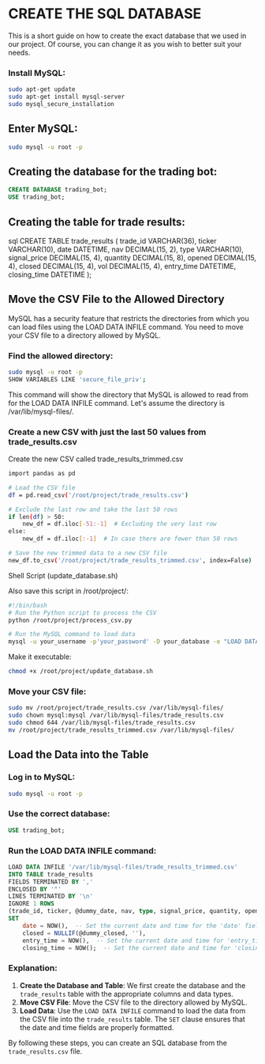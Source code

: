 # CREATE THE SQL DATABASE
This is a short guide on how to create the exact database that we used in our project. Of course, you can change it as you wish to better suit your needs.

### Install MySQL:
```bash
sudo apt-get update
sudo apt-get install mysql-server
sudo mysql_secure_installation
```
## Enter MySQL:
```bash
sudo mysql -u root -p
```
## Creating the database for the trading bot:
```sql
CREATE DATABASE trading_bot;
USE trading_bot;
```
## Creating the table for trade results:
sql
CREATE TABLE trade_results (
    trade_id VARCHAR(36),
    ticker VARCHAR(10),
    date DATETIME,
    nav DECIMAL(15, 2),
    type VARCHAR(10),
    signal_price DECIMAL(15, 4),
    quantity DECIMAL(15, 8),
    opened DECIMAL(15, 4),
    closed DECIMAL(15, 4),
    vol DECIMAL(15, 4),
    entry_time DATETIME,
    closing_time DATETIME
);
## Move the CSV File to the Allowed Directory
MySQL has a security feature that restricts the directories from which you can load files using the LOAD DATA INFILE command. You need to move your CSV file to a directory allowed by MySQL.

### Find the allowed directory:
```bash
sudo mysql -u root -p
SHOW VARIABLES LIKE 'secure_file_priv';
```
This command will show the directory that MySQL is allowed to read from for the LOAD DATA INFILE command. Let's assume the directory is /var/lib/mysql-files/.

### Create a new CSV with just the last 50 values from trade_results.csv
Create the new CSV called trade_results_trimmed.csv
```bash
import pandas as pd

# Load the CSV file
df = pd.read_csv('/root/project/trade_results.csv')

# Exclude the last row and take the last 50 rows
if len(df) > 50:
    new_df = df.iloc[-51:-1]  # Excluding the very last row
else:
    new_df = df.iloc[:-1]  # In case there are fewer than 50 rows

# Save the new trimmed data to a new CSV file
new_df.to_csv('/root/project/trade_results_trimmed.csv', index=False)
```
Shell Script (update_database.sh)

Also save this script in /root/project/:

```bash
#!/bin/bash
# Run the Python script to process the CSV
python /root/project/process_csv.py

# Run the MySQL command to load data
mysql -u your_username -p'your_password' -D your_database -e "LOAD DATA INFILE '/root/project/trade_results_trimmed.csv' INTO TABLE trade_results FIELDS TERMINATED BY ',' ENCLOSED BY '\"' LINES TERMINATED BY '\n' IGNORE 1 ROWS (trade_id, ticker, date, nav, type, signal_price, quantity, opened, closed, vol, entry_time, closing_time);"
```
Make it executable:
```bash
chmod +x /root/project/update_database.sh
```

### Move your CSV file:
```bash
sudo mv /root/project/trade_results.csv /var/lib/mysql-files/
sudo chown mysql:mysql /var/lib/mysql-files/trade_results.csv
sudo chmod 644 /var/lib/mysql-files/trade_results.csv
mv /root/project/trade_results_trimmed.csv /var/lib/mysql-files/

```
## Load the Data into the Table
### Log in to MySQL:
```bash
sudo mysql -u root -p
```
### Use the correct database:
```sql
USE trading_bot;
```
### Run the LOAD DATA INFILE command:
```sql
LOAD DATA INFILE '/var/lib/mysql-files/trade_results_trimmed.csv'
INTO TABLE trade_results
FIELDS TERMINATED BY ','
ENCLOSED BY '"'
LINES TERMINATED BY '\n'
IGNORE 1 ROWS
(trade_id, ticker, @dummy_date, nav, type, signal_price, quantity, opened, @dummy_closed, vol, @dummy_entry_time, @dummy_closing_time)
SET
    date = NOW(),  -- Set the current date and time for the 'date' field
    closed = NULLIF(@dummy_closed, ''),
    entry_time = NOW(),  -- Set the current date and time for 'entry_time'
    closing_time = NOW();  -- Set the current date and time for 'closing_time'

```

### Explanation:
1. **Create the Database and Table**: We first create the database and the `trade_results` table with the appropriate columns and data types.
2. **Move CSV File**: Move the CSV file to the directory allowed by MySQL.
3. **Load Data**: Use the `LOAD DATA INFILE` command to load the data from the CSV file into the `trade_results` table. The `SET` clause ensures that the date and time fields are properly formatted.

By following these steps, you can create an SQL database from the `trade_results.csv` file.
